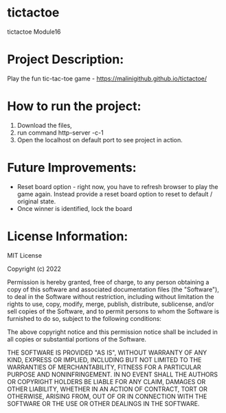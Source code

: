 # tictactoe
tictactoe Module16

# Project Description: 
Play the fun tic-tac-toe game - https://malinigithub.github.io/tictactoe/

# How to run the project:
1. Download the files, 
2. run command http-server -c-1
3. Open the localhost on default port to see project in action. 


# Future Improvements:
- Reset board option - right now, you have to refresh browser to play the game again. Instead provide a reset board option to reset to default / original state. 
- Once winner is identified, lock the board
  

# License Information: 
MIT License

Copyright (c) 2022

Permission is hereby granted, free of charge, to any person obtaining a copy
of this software and associated documentation files (the "Software"), to deal
in the Software without restriction, including without limitation the rights
to use, copy, modify, merge, publish, distribute, sublicense, and/or sell
copies of the Software, and to permit persons to whom the Software is
furnished to do so, subject to the following conditions:

The above copyright notice and this permission notice shall be included in all
copies or substantial portions of the Software.

THE SOFTWARE IS PROVIDED "AS IS", WITHOUT WARRANTY OF ANY KIND, EXPRESS OR
IMPLIED, INCLUDING BUT NOT LIMITED TO THE WARRANTIES OF MERCHANTABILITY,
FITNESS FOR A PARTICULAR PURPOSE AND NONINFRINGEMENT. IN NO EVENT SHALL THE
AUTHORS OR COPYRIGHT HOLDERS BE LIABLE FOR ANY CLAIM, DAMAGES OR OTHER
LIABILITY, WHETHER IN AN ACTION OF CONTRACT, TORT OR OTHERWISE, ARISING FROM,
OUT OF OR IN CONNECTION WITH THE SOFTWARE OR THE USE OR OTHER DEALINGS IN THE
SOFTWARE.
